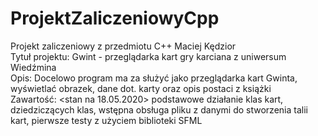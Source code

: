 # ProjektZaliczeniowyCpp  
Projekt zaliczeniowy z przedmiotu C++ Maciej Kędzior  
Tytuł projektu: Gwint - przeglądarka kart gry karciana z uniwersum Wiedźmina  
Opis: Docelowo program ma za służyć jako przeglądarka kart Gwinta, wyświetlać obrazek, dane dot. karty oraz opis postaci z książki  
Zawartość: <stan na 18.05.2020> podstawowe działanie klas kart, dziedziczących klas, wstępna obsługa pliku z danymi do stworzenia talii kart, pierwsze testy z użyciem biblioteki SFML
